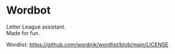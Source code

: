 # Wordbot

Letter League assistant.  
Made for fun.  

Wordlist: https://github.com/wordnik/wordlist/blob/main/LICENSE  